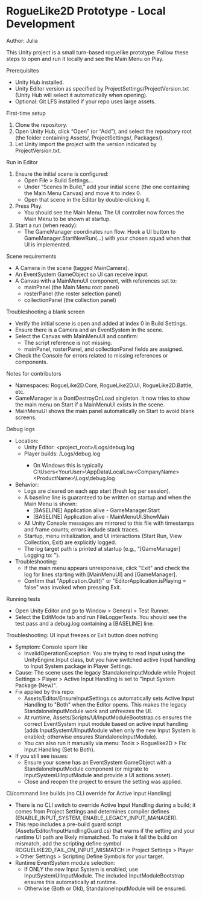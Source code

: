 # RogueLike2D Prototype - Local Development
Author: Julia

This Unity project is a small turn-based roguelike prototype. Follow these steps to open and run it locally and see the Main Menu on Play.

Prerequisites
- Unity Hub installed.
- Unity Editor version as specified by ProjectSettings/ProjectVersion.txt (Unity Hub will select it automatically when opening).
- Optional: Git LFS installed if your repo uses large assets.

First-time setup
1) Clone the repository.
2) Open Unity Hub, click “Open” (or “Add”), and select the repository root (the folder containing Assets/, ProjectSettings/, Packages/).
3) Let Unity import the project with the version indicated by ProjectVersion.txt.

Run in Editor
1) Ensure the initial scene is configured:
   - Open File > Build Settings...
   - Under “Scenes In Build,” add your initial scene (the one containing the Main Menu Canvas) and move it to index 0.
   - Open that scene in the Editor by double-clicking it.
2) Press Play.
   - You should see the Main Menu. The UI controller now forces the Main Menu to be shown at startup.
3) Start a run (when ready):
   - The GameManager coordinates run flow. Hook a UI button to GameManager.StartNewRun(...) with your chosen squad when that UI is implemented.

Scene requirements
- A Camera in the scene (tagged MainCamera).
- An EventSystem GameObject so UI can receive input.
- A Canvas with a MainMenuUI component, with references set to:
  - mainPanel (the Main Menu root panel)
  - rosterPanel (the roster selection panel)
  - collectionPanel (the collection panel)

Troubleshooting a blank screen
- Verify the initial scene is open and added at index 0 in Build Settings.
- Ensure there is a Camera and an EventSystem in the scene.
- Select the Canvas with MainMenuUI and confirm:
  - The script reference is not missing.
  - mainPanel, rosterPanel, and collectionPanel fields are assigned.
- Check the Console for errors related to missing references or components.

Notes for contributors
- Namespaces: RogueLike2D.Core, RogueLike2D.UI, RogueLike2D.Battle, etc.
- GameManager is a DontDestroyOnLoad singleton. It now tries to show the main menu on Start if a MainMenuUI exists in the scene.
- MainMenuUI shows the main panel automatically on Start to avoid blank screens.

Debug logs
- Location:
  - Unity Editor: <project_root>/Logs/debug.log
  - Player builds: <persistentDataPath>/Logs/debug.log
    - On Windows this is typically C:\Users\<YourUser>\AppData\LocalLow\<CompanyName>\<ProductName>\Logs\debug.log
- Behavior:
  - Logs are cleared on each app start (fresh log per session).
  - A baseline line is guaranteed to be written on startup and when the Main Menu is shown:
    - [BASELINE] Application alive - GameManager.Start
    - [BASELINE] Application alive - MainMenuUI.ShowMain
  - All Unity Console messages are mirrored to this file with timestamps and frame counts; errors include stack traces.
  - Startup, menu initialization, and UI interactions (Start Run, View Collection, Exit) are explicitly logged.
  - The log target path is printed at startup (e.g., "[GameManager] Logging to: <path>").
- Troubleshooting:
  - If the main menu appears unresponsive, click "Exit" and check the log for lines starting with [MainMenuUI] and [GameManager].
  - Confirm that "Application.Quit()" or "EditorApplication.isPlaying = false" was invoked when pressing Exit.

Running tests
- Open Unity Editor and go to Window > General > Test Runner.
- Select the EditMode tab and run FileLoggerTests. You should see the test pass and a debug.log containing a [BASELINE] line.

Troubleshooting: UI input freezes or Exit button does nothing
- Symptom: Console spam like
  - InvalidOperationException: You are trying to read Input using the UnityEngine.Input class, but you have switched active Input handling to Input System package in Player Settings.
- Cause: The scene uses the legacy StandaloneInputModule while Project Settings > Player > Active Input Handling is set to "Input System Package (New)".
- Fix applied by this repo:
  - Assets/Editor/EnsureInputSettings.cs automatically sets Active Input Handling to "Both" when the Editor opens. This makes the legacy StandaloneInputModule work and unfreezes the UI.
  - At runtime, Assets/Scripts/UI/InputModuleBootstrap.cs ensures the correct EventSystem input module based on active input handling (adds InputSystemUIInputModule when only the new Input System is enabled; otherwise ensures StandaloneInputModule).
  - You can also run it manually via menu: Tools > Roguelike2D > Fix Input Handling (Set to Both).
- If you still see issues:
  - Ensure your scene has an EventSystem GameObject with a StandaloneInputModule component (or migrate to InputSystemUIInputModule and provide a UI actions asset).
  - Close and reopen the project to ensure the setting was applied.

CI/command line builds (no CLI override for Active Input Handling)
- There is no CLI switch to override Active Input Handling during a build; it comes from Project Settings and determines compiler defines (ENABLE_INPUT_SYSTEM, ENABLE_LEGACY_INPUT_MANAGER).
- This repo includes a pre-build guard script (Assets/Editor/InputHandlingGuard.cs) that warns if the setting and your runtime UI path are likely mismatched. To make it fail the build on mismatch, add the scripting define symbol ROGUELIKE2D_FAIL_ON_INPUT_MISMATCH in Project Settings > Player > Other Settings > Scripting Define Symbols for your target.
- Runtime EventSystem module selection:
  - If ONLY the new Input System is enabled, use InputSystemUIInputModule. The included InputModuleBootstrap ensures this automatically at runtime.
  - Otherwise (Both or Old), StandaloneInputModule will be ensured.
